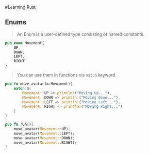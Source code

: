 #Learning Rust

## Enums

>An Enum is a user-defined type consisting of named constants.

```rust
pub enum Movement{
    UP,
    DOWN,
    LEFT,
    RIGHT
}
```

>You can use them in functions via `match` keyword

```rust
pub fn move_avatar(m:Movement){
    match m{
        Movement::UP => println!("Moving Up..."),
        Movement::DOWN => println!("Moving Down..."),
        Movement::LEFT => println!("Moving Left..."),
        Movement::RIGHT => println!("Moving Right...")
    }
}

pub fn run(){
    move_avatar(Movement::UP);
    move_avatar(Movement::LEFT);
    move_avatar(Movement::DOWN);
    move_avatar(Movement::RIGHT);
}
```

